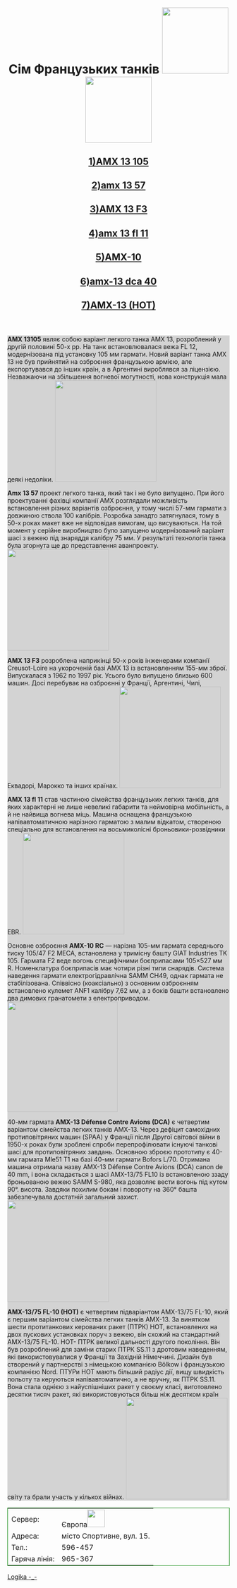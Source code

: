 <html>
    <title>  Сім Французьких танків  </title>
    <body>
    <header>
    <h1> Сім Французьких танків <img src="https://dev.ua/storage/images/19/04/35/75/derived/e3d36c5a324ebe50133e43ae389767d8.jpg" height="150px"> <img src="https://warthunder.com/assets/img/svg/colored/logo-warthunder-new.svg" height="150px"> </h1>
    <h2> <a href="#GAMES"> 1)AMX 13 105 </a></h2>
    <h2> <a href="#GAMES2"> 2)amx 13 57 </a></h2>
    <h2> <a href="#GAMES3"> 3)AMX 13 F3 </a></h2>
    <h2> <a href="#GAMES4"> 4)amx 13 fl 11 </a></h2>
    <h2> <a href="#GAMES5"> 5)AMX-10 </a></h2>
    <h2> <a href="#GAMES6"> 6)amx-13 dca 40 </a></h2>
    <h2> <a href="#GAMES7"> 7)AMX-13 (HOT) </a></h2>    
    </header>
    <main style="background-color:lightgray">
    <p id="GAMES">  <b>AMX 13105</b> являє собою варіант легкого танка AMX 13, розроблений у другій половині 50-х рр. На танк встановлювалася вежа FL 12, модернізована під установку 105 мм гармати. Новий варіант танка AMX 13 не був прийнятий на озброєння французькою армією, але експортувався до інших країн, а в Аргентині вироблявся за ліцензією. Незважаючи на збільшення вогневої могутності, нова конструкція мала деякі недоліки. <img src="https://wiki.wgcdn.co/images/8/84/AnnoF88_AMX_13_105.png" height="230px"> </p>  
    <p id="GAMES2"> <b>Amx 13 57</b> проект легкого танка, який так і не було випущено. При його проектуванні фахівці компанії AMX розглядали можливість встановлення різних варіантів озброєння, у тому числі 57-мм гармати з довжиною ствола 100 калібрів. Розробка занадто затягнулася, тому в 50-х роках макет вже не відповідав вимогам, що висуваються. На той момент у серійне виробництво було запущено модернізований варіант шасі з вежею під знаряддя калібру 75 мм. У результаті технологія танка була згорнута ще до представлення аванпроекту.<img src="https://wiki.wgcdn.co/images/f/fc/AnnoF69_AMX13_57_100_GrandFinal.png" height="230px">   </p>
    <p id="GAMES3"> <b>AMX 13 F3</b> розроблена наприкінці 50-х років інженерами компанії Creusot-Loire на укороченій базі АМХ 13 із встановленням 155-мм зброї. Випускалася з 1962 по 1997 рік. Усього було випущено близько 600 машин. Досі перебуває на озброєнні у Франції, Аргентині, Чилі, Еквадорі, Марокко та інших країнах. 
    <img src="https://upload.wikimedia.org/wikipedia/commons/thumb/7/73/AMX-13-155mm_img_2332.jpg/1024px-AMX-13-155mm_img_2332.jpg" height="230px"> </p>
    <p id="GAMES4"> <b>AMX 13 fl 11</b> став частиною сімейства французьких легких танків, для яких характерні не лише невеликі габарити та неймовірна мобільність, а й не найвища вогнева міць.
Машина оснащена французькою напівавтоматичною нарізною гарматою з малим відкатом, створеною спеціально для встановлення на восьмиколісні броньовики-розвідники EBR.
<img src="https://wiki.warthunder.com/images/thumb/1/18/GarageImage_AMX-13_%28FL11%29.jpg/800px-GarageImage_AMX-13_%28FL11%29.jpg" height="230px"> </p>
    <p id="GAMES5"> Основне озброєння <b>AMX-10 RC</b> — нарізна 105-мм гармата середнього тиску 105/47 F2 MECA, встановлена у тримісну башту GIAT Industries TK 105. Гармата F2 веде вогонь специфічними боєприпасами 105×527 мм R. Номенклатура боєприпасів має чотири різні типи снарядів.
Система наведення гармати електрогідравлічна SAMM CH49, однак гармата не стабілізована. Співвісно (коаксіально) з основним озброєнням встановлено кулемет ANF1 калібру 7,62 мм, а з боків башти встановлено два димових гранатомети з електроприводом. 
<img src="https://upload.wikimedia.org/wikipedia/commons/thumb/4/4d/AMX-10_RC%2C_nouvelles_couleurs_Arm%C3%A9e_de_terre_%2814_juillet_2021%29_%282%29.jpg/800px-AMX-10_RC%2C_nouvelles_couleurs_Arm%C3%A9e_de_terre_%2814_juillet_2021%29_%282%29.jpg" height="250px" ></p>
    <p id="GAMES6"> 40-мм гармата <b>AMX-13 Défense Contre Avions (DCA)</b> є четвертим варіантом сімейства легких танків AMX-13. Через дефіцит самохідних протиповітряних машин (SPAA) у Франції після Другої світової війни в 1950-х роках були зроблені спроби перепрофілювати існуючі танкові шасі для протиповітряних завдань. Основною зброєю прототипу є 40-мм гармата Mle51 T1 на базі 40-мм гармати Bofors L/70. Отримана машина отримала назву AMX-13 Défense Contre Avions (DCA) canon de 40 mm, і вона складається з шасі AMX-13/75 FL10 із встановленою ззаду броньованою вежею SAMM S-980, яка дозволяє вести вогонь під кутом 90°. висота. Завдяки похилим бокам і повороту на 360° башта забезпечувала достатній загальний захист.
    <img src="https://tank-afv.com/wp-content/uploads/2016/09/AMX-13_DCA_saumur.jpg"height="230px" > </p>
    <p id="GAMES7"> <b>AMX-13/75 FL-10 (HOT)</b> є четвертим підваріантом AMX-13/75 FL-10, який є першим варіантом сімейства легких танків AMX-13. За винятком шести протитанкових керованих ракет (ПТРК) HOT, встановлених на двох пускових установках поруч з вежею, він схожий на стандартний AMX-13/75 FL-10. HOT- ПТРК великої дальності другого покоління. Він був розроблений для заміни старих ПТРК SS.11 з дротовим наведенням, які використовувалися у Франції та Західній Німеччині. Дизайн був створений у партнерстві з німецькою компанією Bölkow і французькою компанією Nord. ПТУРи HOT мають більший радіус дії, вищу швидкість польоту та керуються напівавтоматично, а не вручну, як ПТРК SS.11. Вона стала однією з найуспішніших ракет у своєму класі, виготовлено десятки тисяч ракет, які використовуються більш ніж десятком країн світу та брали участь у кількох війнах.
    <img src="https://wiki.warthunder.com/images/thumb/8/83/GarageImage_AMX-13_%28HOT%29.jpg/800px-GarageImage_AMX-13_%28HOT%29.jpg" height="230px"> </p>
    </main>
    <footer >
    <table style="border:1px solid green;border-collapse:collapse;">
    <tr>
        <td>Сервер:</td>
        <td>  Європа<img src="https://encrypted-tbn0.gstatic.com/images?q=tbn:ANd9GcSwFjWjfZZZrI0bzHAJJ8SAiZVOqBLf4Flj42M_wVocsw&s" height="40px"> </td>
    </tr>
    <tr>
        <td>Адреса:</td>
        <td>місто Спортивне, вул. 15. </td>
    </tr>
    <tr>
        <td>Тел.:</td>
        <td>596-457</td>
    </tr>
    <tr>
        <td>Гаряча лінія:</td>
        <td>965-367</td>
    </tr>
    </table>
    <a href="https://learn.logikaschool.com/lesson?lesson=30101&level=1&module=1&task=70125">Logika -_-</a>
    </footer>
    </body>
</html>
